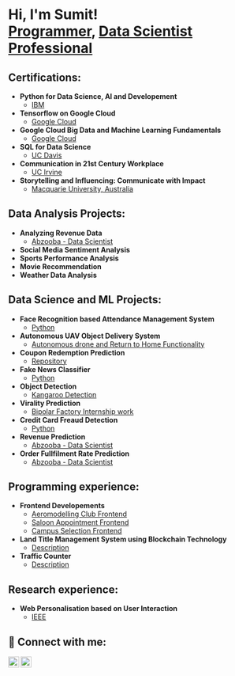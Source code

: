 <h1>Hi, I'm Sumit! <br/><a href="https://github.com/SumitSakarkar08">Programmer</a>, <a href="https://github.com/SumitSakarkar08/">Data Scientist Professional</a></h1>

<h2> Certifications:</h2>

- <b>Python for Data Science, AI and Developement</b>
  - [IBM](https://www.coursera.org/account/accomplishments/certificate/Z4W6YVLXW58R)
- <b>Tensorflow on Google Cloud</b>
  - [Google Cloud](https://www.coursera.org/account/accomplishments/certificate/AZBPYTYKALMD)
- <b>Google Cloud Big Data and Machine Learning Fundamentals</b>
  - [Google Cloud](https://www.coursera.org/account/accomplishments/certificate/69DDFFRJUSUL)
- <b>SQL for Data Science</b>
  - [UC Davis](https://www.coursera.org/account/accomplishments/certificate/4GAB4JN8LK2Z)
- <b>Communication in 21st Century Workplace</b>
  - [UC Irvine](https://www.coursera.org/account/accomplishments/certificate/EJS3TVG8QYQM)
- <b>Storytelling and Influencing: Communicate with Impact</b>
  - [Macquarie University, Australia](https://www.coursera.org/account/accomplishments/certificate/QPM925ZCFX4P)

  
<h2> Data Analysis Projects:</h2>

- <b>Analyzing Revenue Data</b>
  - [Abzooba - Data Scientist](https://www.linkedin.com/in/sumit-sakarkar/)
- <b>Social Media Sentiment Analysis</b>
- <b>Sports Performance Analysis</b>
- <b>Movie Recommendation</b>
- <b>Weather Data Analysis</b>

<h2> Data Science and ML Projects:</h2>

- <b>Face Recognition based Attendance Management System</b>
  - [Python](https://github.com/SumitSakarkar08)
- <b>Autonomous UAV Object Delivery System</b>
  - [Autonomous drone and Return to Home Functionality](https://www.linkedin.com/in/sumit-sakarkar) 
- <b>Coupon Redemption Prediction</b>
  - [Repository](https://github.com/SumitSakarkar08/Coupon-Redemption-Prediction)
- <b>Fake News Classifier</b>
  - [Python](https://github.com/SumitSakarkar08/Coupon-Redemption-Prediction)
- <b>Object Detection</b>
  - [Kangaroo Detection](https://github.com/SumitSakarkar08/Coupon-Redemption-Prediction)
- <b>Virality Prediction</b>
  - [Bipolar Factory Internship work](https://github.com/SumitSakarkar08/Bipolar-Factory-Internship)
- <b>Credit Card Freaud Detection</b>
  - [Python](https://www.linkedin.com/in/sumit-sakarkar/)
- <b>Revenue Prediction</b>
  - [Abzooba - Data Scientist](https://www.linkedin.com/in/sumit-sakarkar/)
- <b>Order Fullfilment Rate Prediction</b>
  - [Abzooba - Data Scientist](https://www.linkedin.com/in/sumit-sakarkar/)


<h2> Programming experience:</h2>

- <b>Frontend Developements</b>
  - [Aeromodelling Club Frontend](https://github.com/SumitSakarkar08/Aeromodelling_Frontend)
  - [Saloon Appointment Frontend](https://github.com/SumitSakarkar08/Task-1/blob/master/index.html)
  - [Campus Selection Frontend](https://github.com/SumitSakarkar08/HTML-and-PHP-Web-Pages-for-A-student-Campus-Selection-process)
- <b>Land Title Management System using Blockchain Technology</b>
  - [Description](https://www.linkedin.com/in/sumit-sakarkar)
- <b>Traffic Counter</b>
  - [Description](https://www.linkedin.com/in/sumit-sakarkar)

<h2> Research experience:</h2>

- <b>Web Personalisation based on User Interaction</b>
  - [IEEE](https://ieeexplore.ieee.org/document/9388384)



<h2> 🤳 Connect with me:</h2>

[<img align="left" alt="sumit-sakarkar | LinkedIn" width="22px" src="https://cdn.jsdelivr.net/npm/simple-icons@v3/icons/linkedin.svg" />][linkedin]
[<img align="left" alt="potter_head_08 | Instagram" width="22px" src="https://cdn.jsdelivr.net/npm/simple-icons@v3/icons/instagram.svg" />][instagram]

[instagram]: https://www.instagram.com/potter_head_08/
[linkedin]: https://www.linkedin.com/in/sumit-sakarkar

<!--
**SumitSakarkar08/SumitSakarkar08** is a ✨ _special_ ✨ repository because its `README.md` (this file) appears on your GitHub profile.

Here are some ideas to get you started:

- 🔭 I’m currently working on ...
- 🌱 I’m currently learning ...
- 👯 I’m looking to collaborate on ...
- 🤔 I’m looking for help with ...
- 💬 Ask me about ...
- 📫 How to reach me: ...
- 😄 Pronouns: ...
- ⚡ Fun fact: ...
-->
